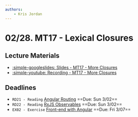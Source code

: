 ```yaml
---
authors:
    - Kris Jordan
---
```


# 02/28. MT17 - Lexical Closures

## Lecture Materials

* [:simple-googleslides: Slides - MT17 - More Closures](https://docs.google.com/presentation/d/1aZIF8xQctC69-1aRfAm2Yp65ewK10SBoP_kuwQ4UySM/edit?usp=sharing)
* [:simple-youtube: Recording - MT17 - More Closures](https://youtube.com/live/OGfDB9f1U1c)

## Deadlines

* `RD21 - Reading` [Angular Routing](https://angular.dev/guide/routing/router-tutorial) ==Due: Sun 3/02==
* `RD22 - Reading` [RxJS Observables](https://rxjs.dev/guide/observable) ==Due: Sun 3/02==
* `EX02 - Exercise` [Front-end with Angular](../resources/exercises/ex02-ng-frontend.md) ==Due: Fri 3/07==
